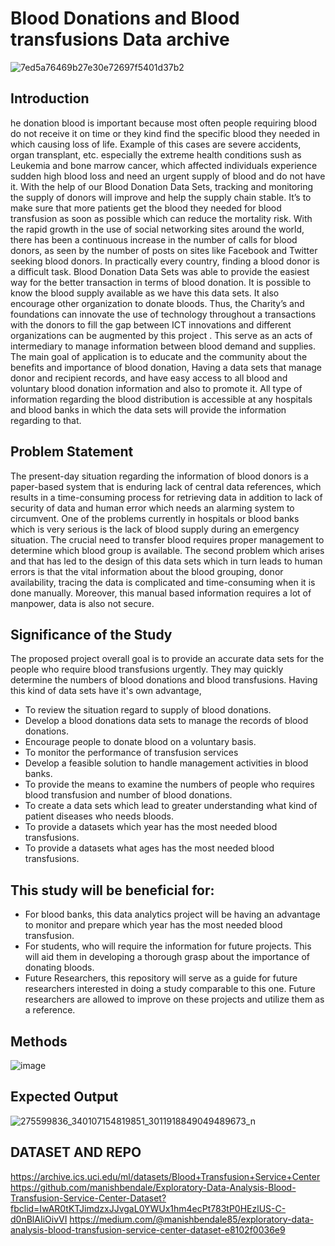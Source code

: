 # Blood Donations and Blood transfusions Data archive
![7ed5a76469b27e30e72697f5401d37b2](https://user-images.githubusercontent.com/102384528/160523278-e0f9bef8-7311-4395-9131-122b029d4a5c.gif)
## Introduction
he donation blood is important because most often people requiring blood do not receive it on time or they kind find the specific blood they needed in which causing loss of life. Example of this cases are severe accidents, organ transplant, etc. especially the extreme health conditions sush as Leukemia and bone marrow cancer, which affected individuals experience sudden high blood loss and need an urgent supply of blood and do not have it. With the help of our Blood Donation Data Sets, tracking and  monitoring the supply of donors will improve and help the supply chain stable. It’s to make sure that more patients get the blood they needed for blood transfusion as soon as possible which can reduce the mortality risk. 
With the rapid growth in the use of social networking sites around the world, there has been a continuous increase in the number of calls for blood donors, as seen by the number of posts on sites like Facebook and Twitter seeking blood donors. In practically every country, finding a blood donor is a difficult task.  Blood Donation Data Sets was able to provide the easiest way for the better transaction in terms of blood donation. It is possible to know the blood supply available as we have this data sets. It also encourage other organization to donate bloods. Thus, the Charity’s and foundations can innovate the use of technology throughout a transactions with the donors to fill the gap between ICT innovations and different organizations can be augmented by this project .  This serve as an acts of intermediary to manage information between blood demand and supplies. The main goal of application is to educate and the community about the benefits and importance of blood donation, Having a data sets that manage donor and recipient records, and have easy access to all blood and voluntary blood donation information and also to promote it. All type of information regarding the blood distribution is accessible at any hospitals and blood banks in which the data sets will provide the information  regarding to that.
## Problem Statement
The present-day situation regarding the information of blood donors is a paper-based system that is enduring lack of central data references, which results in a time-consuming process for retrieving data in addition to lack of security of data and human error which needs an alarming system to circumvent. One of the problems currently in hospitals or blood banks which is very serious is the lack of blood supply during an emergency situation. The crucial need to transfer blood requires proper management to determine which blood group is available. The second problem which arises and that has led to the design of this data sets which in turn leads to human errors is that the vital information about the blood grouping, donor availability, tracing the data is complicated and time-consuming when it is done manually. Moreover, this manual based information requires a lot of manpower, data is also not secure. 
## Significance of the Study
The proposed project overall goal is to provide an accurate data sets for the people who require blood transfusions urgently. They may quickly determine the numbers of blood donations and blood transfusions. Having this kind of data sets have it's own advantage,
- To review the situation regard to supply of blood donations.
- Develop a blood donations data sets to manage the records of blood donations.
- Encourage people to donate blood on a voluntary basis.
- To monitor the performance of transfusion services
- Develop a feasible solution to handle management activities in blood banks.
- To provide the means to examine the numbers of people who requires blood transfusion and number of blood donations.
- To create a data sets which lead to greater understanding what kind of patient diseases who needs bloods.
- To provide a datasets which year has the most needed blood transfusions.
- To provide a datasets what ages has the most needed blood transfusions.
## This study will be beneficial for:
- For blood banks, this data analytics project will be having an advantage to monitor and prepare which year has the most needed blood transfusion.
- For students, who will require the information for future projects. This will aid them in developing a thorough grasp about the importance of donating bloods.
- Future Researchers, this repository will serve as a guide for future researchers interested in doing a study comparable to this one. Future researchers are allowed to improve on these projects and utilize them as a reference.
## Methods
![image](https://user-images.githubusercontent.com/102384528/160641167-65eb3475-33cc-4ec0-a6b2-be9b4e94b6e0.png)
## Expected Output
![275599836_340107154819851_3011918849049489673_n](https://user-images.githubusercontent.com/102384528/160980411-1e38796a-a626-412c-b699-5766783dc49e.png)
## DATASET AND REPO
 https://archive.ics.uci.edu/ml/datasets/Blood+Transfusion+Service+Center
 https://github.com/manishbendale/Exploratory-Data-Analysis-Blood-Transfusion-Service-Center-Dataset?fbclid=IwAR0tKTJimdzxJJvgaL0YWUx1hm4ecPt783tP0HEzlUS-C-d0nBlAIiOivVI
 https://medium.com/@manishbendale85/exploratory-data-analysis-blood-transfusion-service-center-dataset-e8102f0036e9

